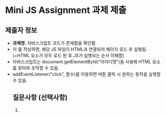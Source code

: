 # Mini JS Assignment 과제 제출

## 제출자 정보
- **과제명**: 자바스크립트 <script> 태그의 속성 이해하기

## 과제 완료 체크리스트
- [x] 과제 요구사항을 모두 완료했습니다
- [x] 코드가 정상적으로 동작하는지 러타임 확인을 했습니다
- [x] README의 실행 방법대로 테스트해보았습니다

## 구현 내용
<!-- 어떻게 문제를 해결했는지 간단히 설명해주세요 -->
1. index.html 파일을 브라우저에서 실행하여 버튼 클릭 기능을 확인.
2. HTML <body> 영역 하단에 <script src="counter.js"></script> 코드가 존재함을 확인함.
3. 이 <script> 태그를 통해 HTML과 counter.js 자바스크립트 파일이 연결되어, HTML 로드 후 JS가 실행됨.
4. 브라우저에서 테스트한 결과, 버튼 클릭 시 클릭 횟수가 정상적으로 증가하고, 조건에 맞춰 메시지가 변경되는 동작이 확인됨.


## 학습한 내용
<!-- 이번 과제를 통해 배운 점이나 새로 알게 된 내용을 적어주세요 -->
1. HTML <body> 영역 끝에 <script src="파일명.js"></script>를 작성하면, 해당 JS 파일이 HTML과 연결되어 페이지 로드 후 실행됨. (+HTML 요소가 모두 로드 된 후 JS가 실행되는 순서 이해함)
2. 자바스크립트는 document.getElementById("아이디명")을 사용해 HTML 요소를 찾아와 조작할 수 있음.
3. addEventListener("click", 함수)를 이용하면 버튼 클릭 시 원하는 동작을 실행할 수 있음.


## 질문사항 (선택사항)
<!-- 궁금한 점이나 어려웠던 부분이 있다면 적어주세요 -->
1. <script> 태그를 <head>에 넣었을 때와 <body> 끝에 넣었을 때, 실행 시점이나 동작 방식에 어떤 차이가 있는지 궁금합니다.
2. 자바스크립트에서 사용하는 메서드(document.getElementById, addEventListener 등)나 이벤트 처리 방식이 아직은 생소한데, 
   초반 학습 단계에서 이런 내용을 모두 암기해야 하는지, 아니면 필요할 때 찾아보며 익히는 것이 좋은지 궁금합니다.
